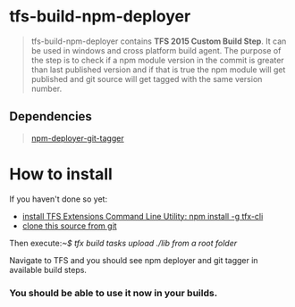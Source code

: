 # tfs-build-npm-deployer

> tfs-build-npm-deployer contains **TFS 2015 Custom Build Step**.
It can be used in windows and cross platform build agent.
The purpose of the step is to check if a npm module version in the commit is greater than last published version
and if that is true the npm module will get published and git source will get tagged with the same version number.

## Dependencies

> [npm-deployer-git-tagger](https://www.npmjs.com/package/tfx-cli)

# How to install

If you haven't done so yet:
* [install TFS Extensions Command Line Utility: npm install -g tfx-cli](https://www.npmjs.com/package/tfx-cli)
* [clone this source from git](https://github.com/kjrb/tfs-build-npm-deployer)

Then execute:_~$ tfx build tasks upload ./lib from a root folder_

Navigate to TFS and you should see npm deployer and git tagger in available build steps.

### You should be able to use it now in your builds.
